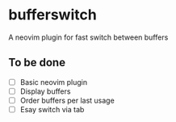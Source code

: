 # bufferswitch

A neovim plugin for fast switch between buffers

## To be done

- [ ] Basic neovim plugin
- [ ] Display buffers
- [ ] Order buffers per last usage
- [ ] Esay switch via tab
